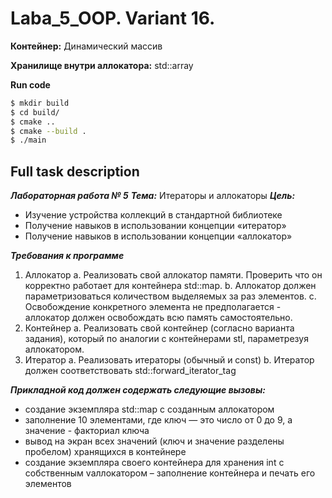 # Laba_5_OOP. Variant 16.

**Контейнер:** Динамический массив 

**Хранилище внутри аллокатора:** std::array

**Run code**

```bash
$ mkdir build
$ cd build/
$ cmake ..
$ cmake --build .
$ ./main
```

## Full task description
***Лабораторная работа № 5*** 
***Тема:*** Итераторы и аллокаторы
***Цель:*** 
-  Изучение устройства коллекций в стандартной библиотеке
- Получение навыков в использовании концепции «итератор»
- Получение навыков в использовании концепции «аллокатор»

***Требования к программе*** 
1. Аллокатор
a. Реализовать свой аллокатор памяти. Проверить что он корректно работает для
контейнера std::map.
b. Аллокатор должен параметризоваться количеством выделяемых за раз элементов.
c. Освобождение конкретного элемента не предполагается - аллокатор должен
освобождать всю память самостоятельно.
2. Контейнер
a. Реализовать свой контейнер (согласно варианта задания), который по аналогии с
контейнерами stl, параметрезуя аллокатором.
3. Итератор
a. Реализовать итераторы (обычный и const)
b. Итератор должен соответствовать std::forward_iterator_tag

***Прикладной код должен содержать следующие вызовы:***

- создание экземпляра std::map с созданным аллокатором
- заполнение 10 элементами, где ключ — это число от 0 до 9, а значение - факториал ключа
- вывод на экран всех значений (ключ и значение разделены пробелом) хранящихся в
контейнере
- создание экземпляра своего контейнера для хранения int с собственным vаллокатором –
заполнение контейнера и печать его элементов
